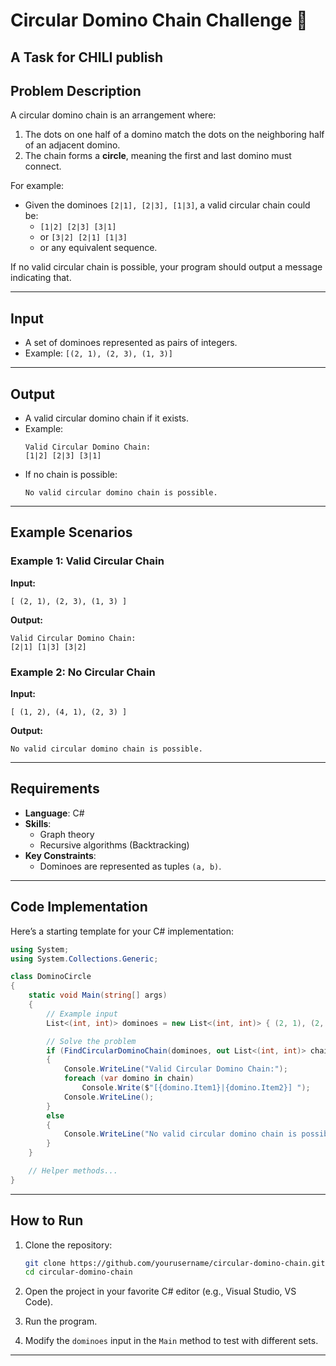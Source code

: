 # Circular Domino Chain Challenge 🚀

## A Task for CHILI publish
## Problem Description

 A circular domino chain is an arrangement where:

1. The dots on one half of a domino match the dots on the neighboring half of an adjacent domino.
2. The chain forms a **circle**, meaning the first and last domino must connect.

For example:
- Given the dominoes `[2|1], [2|3], [1|3]`, a valid circular chain could be:
   - `[1|2] [2|3] [3|1]`  
   - or `[3|2] [2|1] [1|3]`  
   - or any equivalent sequence.

If no valid circular chain is possible, your program should output a message indicating that.

---

## Input

- A set of dominoes represented as pairs of integers.  
- Example: `[(2, 1), (2, 3), (1, 3)]`

---

## Output

- A valid circular domino chain if it exists.  
- Example:
  ```
  Valid Circular Domino Chain:
  [1|2] [2|3] [3|1]
  ```
- If no chain is possible:
  ```
  No valid circular domino chain is possible.
  ```

---

## Example Scenarios

### Example 1: Valid Circular Chain
**Input:**  
```
[ (2, 1), (2, 3), (1, 3) ]
```

**Output:**  
```
Valid Circular Domino Chain:
[2|1] [1|3] [3|2]
```

### Example 2: No Circular Chain
**Input:**  
```
[ (1, 2), (4, 1), (2, 3) ]
```

**Output:**  
```
No valid circular domino chain is possible.
```

---

## Requirements

- **Language**: C#  
- **Skills**:
   - Graph theory
   - Recursive algorithms (Backtracking)
- **Key Constraints**:
   - Dominoes are represented as tuples `(a, b)`.
---

## Code Implementation

Here’s a starting template for your C# implementation:

```csharp
using System;
using System.Collections.Generic;

class DominoCircle
{
    static void Main(string[] args)
    {
        // Example input
        List<(int, int)> dominoes = new List<(int, int)> { (2, 1), (2, 3), (1, 3) };

        // Solve the problem
        if (FindCircularDominoChain(dominoes, out List<(int, int)> chain))
        {
            Console.WriteLine("Valid Circular Domino Chain:");
            foreach (var domino in chain)
                Console.Write($"[{domino.Item1}|{domino.Item2}] ");
            Console.WriteLine();
        }
        else
        {
            Console.WriteLine("No valid circular domino chain is possible.");
        }
    }

    // Helper methods...
}
```

---

## How to Run

1. Clone the repository:
   ```bash
   git clone https://github.com/yourusername/circular-domino-chain.git
   cd circular-domino-chain
   ```

2. Open the project in your favorite C# editor (e.g., Visual Studio, VS Code).

3. Run the program.

4. Modify the `dominoes` input in the `Main` method to test with different sets.

---
